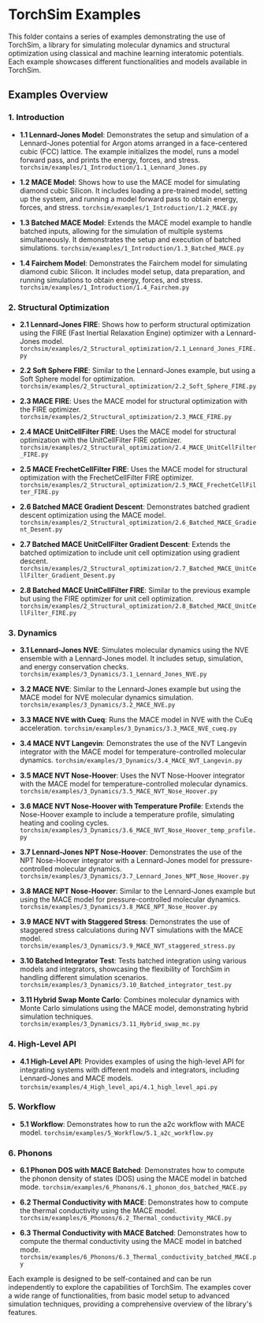 # TorchSim Examples

This folder contains a series of examples demonstrating the use of TorchSim, a library for simulating molecular dynamics and structural optimization using classical and machine learning interatomic potentials. Each example showcases different functionalities and models available in TorchSim.

## Examples Overview

### 1. Introduction

- **1.1 Lennard-Jones Model**: Demonstrates the setup and simulation of a Lennard-Jones potential for Argon atoms arranged in a face-centered cubic (FCC) lattice. The example initializes the model, runs a model forward pass, and prints the energy, forces, and stress.
  ```torchsim/examples/1_Introduction/1.1_Lennard_Jones.py```

- **1.2 MACE Model**: Shows how to use the MACE model for simulating diamond cubic Silicon. It includes loading a pre-trained model, setting up the system, and running a model forward pass to obtain energy, forces, and stress.
  ```torchsim/examples/1_Introduction/1.2_MACE.py```

- **1.3 Batched MACE Model**: Extends the MACE model example to handle batched inputs, allowing for the simulation of multiple systems simultaneously. It demonstrates the setup and execution of batched simulations.
  ```torchsim/examples/1_Introduction/1.3_Batched_MACE.py```

- **1.4 Fairchem Model**: Demonstrates the Fairchem model for simulating diamond cubic Silicon. It includes model setup, data preparation, and running simulations to obtain energy, forces, and stress.
  ```torchsim/examples/1_Introduction/1.4_Fairchem.py```

### 2. Structural Optimization

- **2.1 Lennard-Jones FIRE**: Shows how to perform structural optimization using the FIRE (Fast Inertial Relaxation Engine) optimizer with a Lennard-Jones model.
  ```torchsim/examples/2_Structural_optimization/2.1_Lennard_Jones_FIRE.py```


- **2.2 Soft Sphere FIRE**: Similar to the Lennard-Jones example, but using a Soft Sphere model for optimization.
  ```torchsim/examples/2_Structural_optimization/2.2_Soft_Sphere_FIRE.py```

- **2.3 MACE FIRE**: Uses the MACE model for structural optimization with the FIRE optimizer.
  ```torchsim/examples/2_Structural_optimization/2.3_MACE_FIRE.py```

- **2.4 MACE UnitCellFilter FIRE**: Uses the MACE model for structural optimization with the UnitCellFilter FIRE optimizer.
  ```torchsim/examples/2_Structural_optimization/2.4_MACE_UnitCellFilter_FIRE.py```

- **2.5 MACE FrechetCellFilter FIRE**: Uses the MACE model for structural optimization with the FrechetCellFilter FIRE optimizer.
  ```torchsim/examples/2_Structural_optimization/2.5_MACE_FrechetCellFilter_FIRE.py```

- **2.6 Batched MACE Gradient Descent**: Demonstrates batched gradient descent optimization using the MACE model.
  ```torchsim/examples/2_Structural_optimization/2.6_Batched_MACE_Gradient_Desent.py```

- **2.7 Batched MACE UnitCellFilter Gradient Descent**: Extends the batched optimization to include unit cell optimization using gradient descent.
  ```torchsim/examples/2_Structural_optimization/2.7_Batched_MACE_UnitCellFilter_Gradient_Desent.py```

- **2.8 Batched MACE UnitCellFilter FIRE**: Similar to the previous example but using the FIRE optimizer for unit cell optimization.
  ```torchsim/examples/2_Structural_optimization/2.8_Batched_MACE_UnitCellFilter_FIRE.py```



### 3. Dynamics

- **3.1 Lennard-Jones NVE**: Simulates molecular dynamics using the NVE ensemble with a Lennard-Jones model. It includes setup, simulation, and energy conservation checks.
  ```torchsim/examples/3_Dynamics/3.1_Lennard_Jones_NVE.py```

- **3.2 MACE NVE**: Similar to the Lennard-Jones example but using the MACE model for NVE molecular dynamics simulation.
  ```torchsim/examples/3_Dynamics/3.2_MACE_NVE.py```

- **3.3 MACE NVE with Cueq**: Runs the MACE model in NVE with the CuEq acceleration.
  ```torchsim/examples/3_Dynamics/3.3_MACE_NVE_cueq.py```

- **3.4 MACE NVT Langevin**: Demonstrates the use of the NVT Langevin integrator with the MACE model for temperature-controlled molecular dynamics.
  ```torchsim/examples/3_Dynamics/3.4_MACE_NVT_Langevin.py```

- **3.5 MACE NVT Nose-Hoover**: Uses the NVT Nose-Hoover integrator with the MACE model for temperature-controlled molecular dynamics.
  ```torchsim/examples/3_Dynamics/3.5_MACE_NVT_Nose_Hoover.py```

- **3.6 MACE NVT Nose-Hoover with Temperature Profile**: Extends the Nose-Hoover example to include a temperature profile, simulating heating and cooling cycles.
  ```torchsim/examples/3_Dynamics/3.6_MACE_NVT_Nose_Hoover_temp_profile.py```

- **3.7 Lennard-Jones NPT Nose-Hoover**: Demonstrates the use of the NPT Nose-Hoover integrator with a Lennard-Jones model for pressure-controlled molecular dynamics.
  ```torchsim/examples/3_Dynamics/3.7_Lennard_Jones_NPT_Nose_Hoover.py```

- **3.8 MACE NPT Nose-Hoover**: Similar to the Lennard-Jones example but using the MACE model for pressure-controlled molecular dynamics.
  ```torchsim/examples/3_Dynamics/3.8_MACE_NPT_Nose_Hoover.py```

- **3.9 MACE NVT with Staggered Stress**: Demonstrates the use of staggered stress calculations during NVT simulations with the MACE model.
  ```torchsim/examples/3_Dynamics/3.9_MACE_NVT_staggered_stress.py```

- **3.10 Batched Integrator Test**: Tests batched integration using various models and integrators, showcasing the flexibility of TorchSim in handling different simulation scenarios.
  ```torchsim/examples/3_Dynamics/3.10_Batched_integrator_test.py```

- **3.11 Hybrid Swap Monte Carlo**: Combines molecular dynamics with Monte Carlo simulations using the MACE model, demonstrating hybrid simulation techniques.
  ```torchsim/examples/3_Dynamics/3.11_Hybrid_swap_mc.py```

### 4. High-Level API

- **4.1 High-Level API**: Provides examples of using the high-level API for integrating systems with different models and integrators, including Lennard-Jones and MACE models.
  ```torchsim/examples/4_High_level_api/4.1_high_level_api.py```

### 5. Workflow

- **5.1 Workflow**: Demonstrates how to run the a2c workflow with MACE model.
  ```torchsim/examples/5_Workflow/5.1_a2c_workflow.py```

### 6. Phonons

- **6.1 Phonon DOS with MACE Batched**: Demonstrates how to compute the phonon density of states (DOS) using the MACE model in batched mode.
  ```torchsim/examples/6_Phonons/6.1_phonon_dos_batched_MACE.py```

- **6.2 Thermal Conductivity with MACE**: Demonstrates how to compute the thermal conductivity using the MACE model.
  ```torchsim/examples/6_Phonons/6.2_Thermal_conductivity_MACE.py```

- **6.3 Thermal Conductivity with MACE Batched**: Demonstrates how to compute the thermal conductivity using the MACE model in batched mode.
  ```torchsim/examples/6_Phonons/6.3_Thermal_conductivity_batched_MACE.py```

Each example is designed to be self-contained and can be run independently to explore the capabilities of TorchSim. The examples cover a wide range of functionalities, from basic model setup to advanced simulation techniques, providing a comprehensive overview of the library's features.
